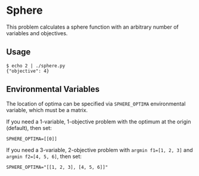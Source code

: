 # Sphere
This problem calculates a sphere function with an arbitrary number of variables and objectives.

## Usage
```
$ echo 2 | ./sphere.py
{"objective": 4}
```

## Environmental Variables
The location of optima can be specified via `SPHERE_OPTIMA` environmental variable, which must be a matrix.

If you need a 1-variable, 1-objective problem with the optimum at the origin (default), then set:
```
SPHERE_OPTIMA=[[0]]
```

If you need a 3-variable, 2-objective problem with `argmin f1=[1, 2, 3]` and `argmin f2=[4, 5, 6]`, then set:
```
SPHERE_OPTIMA="[[1, 2, 3], [4, 5, 6]]"
```
